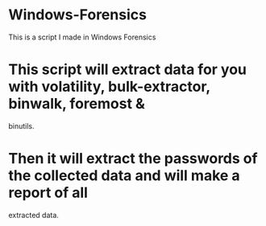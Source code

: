 # Windows-Forensics
This is a script I made in Windows Forensics 
#  This script will extract data for you with volatility, bulk-extractor, binwalk, foremost & 
binutils. 
# Then it will extract the passwords of the collected data and will make a report of all 
extracted data.

